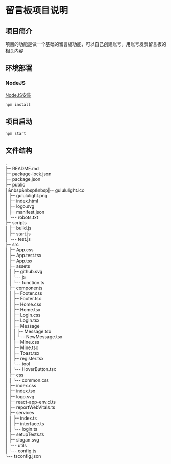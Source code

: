 # 留言板项目说明

## 项目简介

项目的功能是做一个基础的留言板功能，可以自己创建账号，用账号发表留言板的相关内容

## 环境部署

### NodeJS

[NodeJS安装](https://nodejs.org/zh-cn)

`npm install`

## 项目启动

`npm start`

## 文件结构


.  
|-- README.md  
|-- package-lock.json  
|-- package.json  
|-- public  
│&nbsp&nbsp&nbsp|-- gulululight.ico  
│   |-- gulululight.png  
│   |-- index.html  
│   |-- logo.svg  
│   |-- manifest.json  
│   └-- robots.txt  
|-- scripts  
│   |-- build.js  
│   |-- start.js  
│   └-- test.js  
|-- src  
│   |-- App.css  
│   |-- App.test.tsx  
│   |-- App.tsx  
│   |-- assets  
│   │   |-- github.svg  
│   │   └-- js  
│   │       └-- function.ts  
│   |-- components  
│   │   |-- Footer.css  
│   │   |-- Footer.tsx  
│   │   |-- Home.css  
│   │   |-- Home.tsx  
│   │   |-- Login.css  
│   │   |-- Login.tsx  
│   │   |-- Message  
│   │   │   |-- Message.tsx  
│   │   │   └-- NewMessage.tsx  
│   │   |-- Mine.css  
│   │   |-- Mine.tsx  
│   │   |-- Toast.tsx  
│   │   |-- register.tsx  
│   │   └-- tool  
│   │       └-- HoverButton.tsx  
│   |-- css  
│   │   └-- common.css  
│   |-- index.css  
│   |-- index.tsx  
│   |-- logo.svg  
│   |-- react-app-env.d.ts  
│   |-- reportWebVitals.ts  
│   |-- services  
│   │   |-- index.ts  
│   │   |-- interface.ts  
│   │   └-- login.ts  
│   |-- setupTests.ts  
│   |-- slogan.svg  
│   └-- utils  
│       └-- config.ts  
└-- tsconfig.json  
